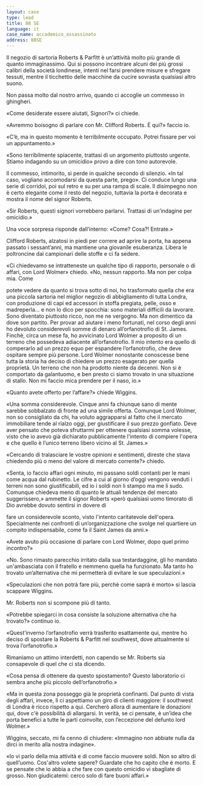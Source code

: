 ```yaml
---
layout: case
type: lead
title: 88 SE
language: it
case_name: accademico_assassinato
address: 88SE
---
```


Il negozio di sartoria Roberts & Parfitt è un’attività molto più grande di quanto immaginassimo. Qui si possono incontrare alcuni dei più grossi calibri della società londinese, intenti nel farsi prendere misure e sfregare tessuti, mentre il ticchettio delle macchine da cucire sovrasta qualsiasi altro suono.

Non passa molto dal nostro arrivo, quando ci accoglie un commesso in ghingheri.

«Come desiderate essere aiutati, Signori?» ci chiede.

«Avremmo boisogno di parlare con Mr. Clifford Roberts. È qui?» faccio io.

«C’è, ma in questo momento è terribilmente occupato. Potrei fissare per voi un appuntamento.»

«Sono terribilmente spiacente, trattasi di un argomento piuttosto urgente. Stiamo indagando su un omicidio» provo a dire con tono autorevole.

Il commesso, intimorito, si perde in qualche secondo di silenzio. «In tal caso, vogliano accomodarsi da questa parte, prego». Ci conduce lungo una serie di corridoi, poi sul retro e su per una rampa di scale. Il disimpegno non è certo elegante come il resto del negozio, tuttavia la porta è decorata e mostra il nome del signor Roberts.

«Sir Roberts, questi signori vorrebbero parlarvi. Trattasi di un’indagine per omicidio.»

 Una voce sorpresa risponde dall’interno: «Come? Cosa?! Entrate.»

Clifford Roberts, alzatosi in piedi per correre ad aprire la porta, ha appena passato i sessant’anni, ma mantiene una giovanile esuberanza. Libera le poltroncine dai campionari delle stoffe e ci fa sedere.

«Ci chiedevamo se intratteneste un qualche tipo di rapporto, personale o di affari, con Lord Wolmer» chiedo. «No, nessun rapporto. Ma non per colpa mia. Come

potete vedere da quanto si trova sotto di noi, ho trasformato quella che era una piccola sartoria nel miglior negozio di abbigliamento di tutta Londra, con produzione di capi ed accessori in stoffa pregiata, pelle, osso e madreperla... e non lo dico per spocchia: sono materiali difficili da lavorare. Sono diventato piuttosto ricco, non me ne vergogno. Ma non dimentico da dove son partito. Per provar ad aiutare i meno fortunati, nel corso degli anni ho devoluto considerevoli somme di denaro all’orfanotrofio di St. James. Finchè, circa un mese fa, ho avvicinato Lord Wolmer a proposito di un terreno che possedeva adiacente all’orfanotrofio. Il mio intento era quello di comperarlo ad un prezzo equo per espandere l’orfanotrofio, che deve ospitare sempre più persone. Lord Wolmer nonostante conoscesse bene tutta la storia ha deciso di chiedere un prezzo esagerato per quella proprietà. Un terreno che non ha prodotto niente da decenni. Non si è comportato da galantuomo, e ben presto ci siamo trovato in una situazione di stallo. Non mi faccio mica prendere per il naso, io.»

«Quanto avete offerto per l’affare?» chiede Wiggins.

«Una somma considerevole. Cinque anni fa chiunque sano di mente sarebbe sobbalzato di fronte ad una simile offerta. Comunque Lord Wolmer, non so consigliato da chi, ha voluto aggrapparsi al fatto che il mercato immobiliare tende al rialzo oggi, per giustificare il suo prezzo gonfiato. Deve aver pensato che poteva sfruttarmi per ottenere qualsiasi somma volesse, visto che io avevo già dichiarato pubblicamente l'intento di compiere l'opera e che quello è l’unico terreno libero vicino al St. James.»

«Cercando di tralasciare le vostre opinioni e sentimenti, direste che stava chiedendo più o meno del valore di mercato corrente?» chiedo.

«Senta, io faccio affari ogni minuto, mi passano soldi contanti per le mani come acqua dal rubinetto. Le cifre a cui al giorno d’oggi vengono venduti i terreni non sono giustificabili, ed io i soldi non li stampo ma me li sudo. Comunque chiedeva meno di quanto le attuali tendenze del mercato suggerissero,» ammette il signor Roberts «però qualsiasi uomo timorato di Dio avrebbe dovuto sentirsi in dovere di

fare un considerevole sconto, visto l'intento caritatevole dell'opera. Specialmente nei confronti di un’organizzazione che svolge nel quartiere un compito indispensabile, come fa il Saint James da anni.»

«Avete avuto più occasione di parlare con Lord Wolmer, dopo quel primo incontro?»

«No. Sono rimasto parecchio irritato dalla sua testardaggine, gli ho mandato un'ambasciata con il fratello e nemmeno quella ha funzionato. Ma tanto ho trovato un’alternativa che mi permetterà di evitare le sue speculazioni.»

«Speculazioni che non potrà fare più, perchè come saprà è morto» si lascia scappare Wiggins.

Mr. Roberts non si scompone più di tanto.

«Potrebbe spiegarci in cosa consiste la soluzione alternativa che ha trovato?» continuo io.

«Quest’inverno l’orfanotrofio verrà trasferito esattamente qui, mentre ho deciso di spostare la Roberts & Parfitt nel southwest, dove attualmente si trova l’orfanotrofio.»

Rimaniamo un attimo interdetti, non capendo se Mr. Roberts sia consapevole di quel che ci sta dicendo.

«Cosa pensa di ottenere da questo spostamento? Questo laboratorio ci sembra anche più piccolo dell’orfanotrofio.»

«Ma in questa zona posseggo già le proprietà confinanti. Dal punto di vista degli affari, invece, lì ci aspettiamo un giro di clienti maggiore: il southwest di Londra è ricco rispetto a qui. Cercherò allora di aumentare le donazioni qui, dove c'è possibilità di allargarsi. In verità, se ci pensate, è un’idea che porta benefici a tutte le parti coinvolte, con l’eccezione del defunto lord Wolmer.»

Wiggins, seccato, mi fa cenno di chiudere: «Immagino non abbiate nulla da dirci in merito alla nostra indagine».

«Io vi parlo della mia attività e di come faccio muovere soldi. Non so altro di quell’uomo. Cos'altro volete sapere? Guardate che ho capito che è morto. E se pensate che io abbia a che fare con questo omicidio vi sbagliate di grosso. Non giudicatemi: cerco solo di fare buoni affari.»